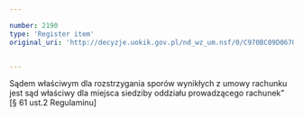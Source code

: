 ```yaml
---

number: 2190
type: 'Register item'
original_uri: 'http://decyzje.uokik.gov.pl/nd_wz_um.nsf/0/C970BC09D0670DD4C125783F003FAC4A?OpenDocument'


---
```


Sądem właściwym dla rozstrzygania sporów wynikłych z umowy rachunku jest sąd właściwy dla miejsca siedziby oddziału prowadzącego rachunek" [§ 61 ust.2 Regulaminu]
